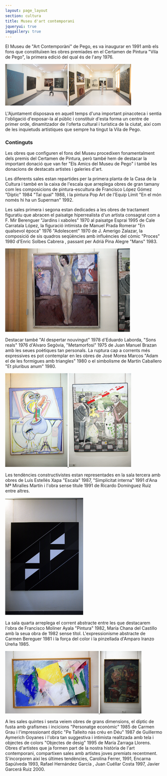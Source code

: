 ```yaml
---
layout: page_layout
section: cultura
title: Museu d'art contemporani
jqueryui: true
imggallery: true
---
```

El Museu de &quot;Art Contempor&agrave;ni&quot; de Pego, es va inaugurar en 1991 amb els fons que constitu&iuml;xen les obres premiades en el Certamen de Pintura &quot;Vila de Pego&quot;, la primera edici&oacute; del qual &eacute;s de l'any 1976.

<div class="center">
    <a href="/images/cultura/art/vgeneral01.png" rel="img-gal" title="Vista general del museu d'art contemporani 01">
        <img src="/images/cultura/art/vgeneral01_thumb.png" alt="Vista general del museu d'art contemporani 01" />
    </a>
    <a href="/images/cultura/art/vgeneral02.png" rel="img-gal" title="Vista general del museu d'art contemporani 02">
        <img src="/images/cultura/art/vgeneral02_thumb.png" alt="Vista general del museu d'art contemporani 02" />
    </a>
</div>

L'Ajuntament disposava en aquell temps d'una important pinacoteca i sentia l'obligació d'exposar-la al públic i constituir d'esta forma un centre de primer orde, dinamitzador de l'oferta cultural i turística de la ciutat, així com de les inquietuds artístiques que sempre ha tingut la Vila de Pego.

### Continguts

Les obres que configuren el fons del Museu procedixen fonamentalment dels premis del Certamen de Pintura, però també hem de destacar la important donació que van fer "Els Amics del Museu de Pego" i també les donacions de destacats artistes i galeries d'art.

Les diferents sales estan repartides per la primera planta de la Casa de la Cultura i també en la caixa de l'escala que arreplega obres de gran tamany com les composicions de pintura-escultura de Francisco López Gómez "Díptic" 1984 "Tal qual" 1988, i la pintura Pop Art de l'Equip Límit "En el món només hi ha un Superman" 1992.

Les sales primera i segona estan dedicades a les obres de tractament figuratiu que abracen el paisatge hiperrealista d'un artista consagrat com a F. Mir Berenguer "Jardins i xaboles" 1970 al paisatge Esprai 1995 de Cale Carratala López, la figuració intimista de Manuel Prada Romerar "En qualsevol època" 1976 "Adolescent" 1970 de J. Amerigo Zalazar, la composició de sis quadros seqüències amb influències del còmic "Proces" 1980 d'Enric Solbes Cabrera , passant per Adriá Pina Alegre "Mans" 1983.

<div class="center">
    <a title="Adolescente. Jose Amerigo Salazar. 1970" rel="img-gal" href="/images/cultura/art/quadre01.png">
        <img alt="Adolescente. Jose Amerigo Salazar. 1970" src="/images/cultura/art/quadre01_thumb.png">
    </a>
</div>

Destacar també "Al despertar nouvingut" 1978 d'Eduardo Laborda, "Sons reals" 1976 d'Alvaro Segòvia, "Metamorfosi" 1975 de Juan Manuel Brazan amb les seues poètiques tan personals. La ruptura cap a corrents més expressives es pot contemplar en les obres de José Morea Marcos "Adam el de les formigues amb triangles" 1980 o el simbolisme de Martín Caballero "Et pluribus anum" 1980.

<div class="center">
    <a href="/images/cultura/art/quadre02.png" rel="img-gal" title="Adan, el de las hormigas con triangulos. Jose Morera. 1980">
        <img src="/images/cultura/art/quadre02_thumb.png" alt="Adan, el de las hormigas con triangulos. Jose Morera. 1980" />
    </a>
    <a href="/images/cultura/art/quadre03.png" rel="img-gal" title="Et Ploribus Unum. Martin caballero. 1980">
        <img src="/images/cultura/art/quadre03_thumb.png" alt="Et Ploribus Unum. Martin caballero. 1980" />
    </a>
</div>

Les tendències constructivistes estan representades en la sala tercera amb obres de Luís Estellés Xapa "Escala" 1987, "Simplicitat interna" 1991 d'Ana Mª Miralles Martín i l'obra sense titule 1991 de Ricardo Domínguez Ruiz entre altres.

<div class="center">
    <a href="/images/cultura/art/quadre04.png" rel="img-gal" title="Escala. Lluis Estelles. 1987">
        <img src="/images/cultura/art/quadre04_thumb.png" alt="Escala. Lluis Estelles. 1987" />
    </a>
</div>

La sala quarta arreplega el corrent abstracte entre les que destacarem l'obra de Francisco Moliner Ayala "Pintura" 1982, María Chana del Castillo amb la seua obra de 1982 sense títol. L'expressionisme abstracte de Carmen Bereguer 1981 i la força del color i la pinzellada d'Amparo Iranzo Ureña 1985.

<div class="center">
    <a href="/images/cultura/art/quadre05.png" rel="img-gal" title="Pintura. Francisco Molinero Ayala. 1982">
        <img src="/images/cultura/art/quadre05_thumb.png" title="Pintura. Francisco Molinero Ayala. 1982" />
    </a>
    <a href="/images/cultura/art/quadre06.png" rel="img-gal" title="Sense Titol. Carmen Berenguer. 1981">
        <img src="/images/cultura/art/quadre06_thumb.png" title="Sense Titol. Carmen Berenguer. 1981" />
    </a>
</div>

A les sales quintes i sexta veiem obres de grans dimensions, el díptic de fusta amb grafismes i incicions "Personatge econòmic" 1985 de Carmen Grau i l'impressionant díptic "Pe Talleito nàs créu en Déu" 1987 de Guillermo Aymerich Goyanes i l'obra tan suggestiva i intimista realitzada amb tela i objectes de colors "Objectes de desig" 1995 de María Zarraga Llorens. Obres d'artistes que ja formen part de la nostra història de l'art contemporani, compartixen sales amb artistes joves premiats recentment. S'incorporen així les últimes tendències, Carolina Ferrer, 1991, Encarna Sapúlveda 1993, Rafael Hernández García , Juan Cuéllar Costa 1997, Javier Garcerá Ruiz 2000.